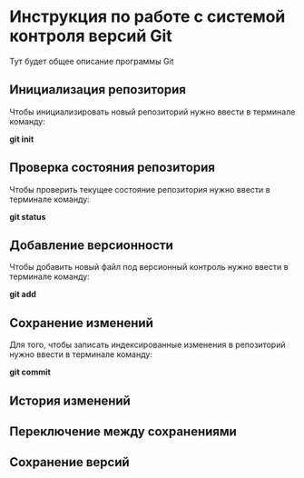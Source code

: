# Инструкция по работе с системой контроля версий Git

Тут будет общее описание программы Git

## Инициализация репозитория

Чтобы инициализировать новый репозиторий нужно ввести в терминале команду:

 **git init**

## Проверка состояния репозитория


Чтобы проверить текущее состояние репозитория нужно ввести в терминале команду:

 **git status**

## Добавление версионности

Чтобы добавить новый файл под версионный контроль нужно ввести в терминале команду:

 **git add**
## Сохранение изменений

Для того, чтобы записать индексированные изменения в репозиторий нужно ввести в терминале команду:

**git commit**
## История изменений

## Переключение между сохранениями

## Сохранение версий